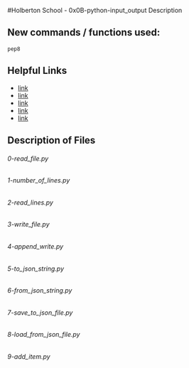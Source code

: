 #Holberton School - 0x0B-python-input_output
Description

## New commands / functions used:
``pep8``

## Helpful Links
* [link](https://docs.python.org/3.4/tutorial/inputoutput.html#reading-and-writing-files)
* [link](https://docs.python.org/3.4/tutorial/errors.html#predefined-clean-up-actions)
* [link](http://www.diveintopython3.net/files.html)
* [link](https://docs.python.org/3.4/library/json.html)
* [link](https://www.youtube.com/watch?v=EukxMIsNeqU)

## Description of Files
<h6>0-read_file.py</h6>

<h6>1-number_of_lines.py</h6>

<h6>2-read_lines.py</h6>

<h6>3-write_file.py</h6>

<h6>4-append_write.py</h6>

<h6>5-to_json_string.py</h6>

<h6>6-from_json_string.py</h6>

<h6>7-save_to_json_file.py</h6>

<h6>8-load_from_json_file.py</h6>

<h6>9-add_item.py</h6>

